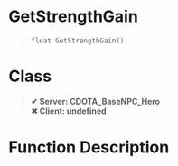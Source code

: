 # GetStrengthGain
> `float GetStrengthGain()`
# Class
> __✔ Server: CDOTA_BaseNPC_Hero__  
> __✖ Client: undefined__  
# Function Description

